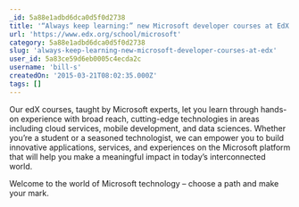```yaml
---
_id: 5a88e1adbd6dca0d5f0d2738
title: '“Always keep learning:” new Microsoft developer courses at EdX'
url: 'https://www.edx.org/school/microsoft'
category: 5a88e1adbd6dca0d5f0d2738
slug: 'always-keep-learning-new-microsoft-developer-courses-at-edx'
user_id: 5a83ce59d6eb0005c4ecda2c
username: 'bill-s'
createdOn: '2015-03-21T08:02:35.000Z'
tags: []
---
```


Our edX courses, taught by Microsoft experts, let you learn through hands-on experience with broad reach, cutting-edge technologies in areas including cloud services, mobile development, and data sciences. Whether you’re a student or a seasoned technologist, we can empower you to build innovative applications, services, and experiences on the Microsoft platform that will help you make a meaningful impact in today’s interconnected world.

Welcome to the world of Microsoft technology – choose a path and make your mark.
